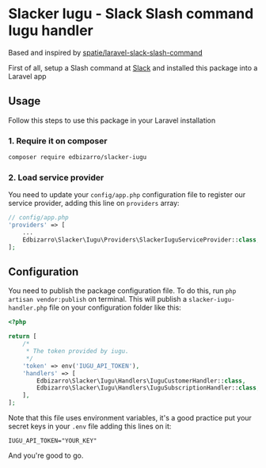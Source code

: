 # Slacker Iugu - Slack Slash command Iugu handler

Based and inspired by [spatie/laravel-slack-slash-command](https://github.com/spatie/laravel-slack-slash-command)

First of all, setup a Slash command at [Slack](https://api.slack.com/slash-commands) and installed this package into a Laravel app

## Usage

Follow this steps to use this package in your Laravel installation

### 1. Require it on composer

```bash
composer require edbizarro/slacker-iugu
```

### 2. Load service provider

You need to update your `config/app.php` configuration file to register our service provider, adding this line on `providers` array:

```php
// config/app.php
'providers' => [
    ...
    Edbizarro\Slacker\Iugu\Providers\SlackerIuguServiceProvider::class,
];
```
## Configuration

You need to publish the package configuration file. To do this, run `php artisan vendor:publish` on terminal.
This will publish a `slacker-iugu-handler.php` file on your configuration folder like this:

```php
<?php

return [
    /*
     * The token provided by iugu.
     */
    'token' => env('IUGU_API_TOKEN'),
    'handlers' => [
        Edbizarro\Slacker\Iugu\Handlers\IuguCustomerHandler::class,
        Edbizarro\Slacker\Iugu\Handlers\IuguSubscriptionHandler::class,
    ],
];
```

Note that this file uses environment variables, it's a good practice put your secret keys in your `.env` file adding this lines on it:


```
IUGU_API_TOKEN="YOUR_KEY"
```

And you're good to go.
